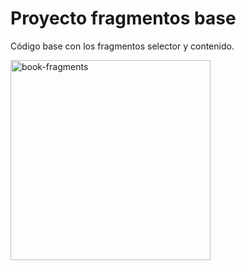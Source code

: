 # Proyecto fragmentos base

Código base con los fragmentos selector y contenido.

<img src="https://user-images.githubusercontent.com/2643388/116405830-77510280-a806-11eb-8245-66c6ac217f4e.png" alt="book-fragments" width="320"/>
